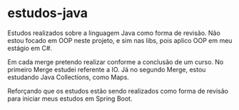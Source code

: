 # estudos-java
Estudos realizados sobre a linguagem Java como forma de revisão. Não estou focado em OOP neste projeto, e sim nas libs, pois aplico OOP em meu estágio em C#.

Em cada merge pretendo realizar conforme a conclusão de um curso.
No primeiro Merge estudei referente a IO.
Já no segundo Merge, estou estudando Java Collections, como Maps.

Reforçando que os estudos estão sendo realizados como forma de revisão para iniciar meus estudos em Spring Boot.
